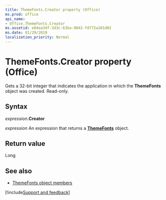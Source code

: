 ```yaml
---
title: ThemeFonts.Creator property (Office)
ms.prod: office
api_name:
- Office.ThemeFonts.Creator
ms.assetid: e84ea34f-3d3c-63ba-9842-fd772a101d02
ms.date: 01/29/2019
localization_priority: Normal
---
```



# ThemeFonts.Creator property (Office)

Gets a 32-bit integer that indicates the application in which the **ThemeFonts** object was created. Read-only.


## Syntax

_expression_.**Creator**

_expression_ An expression that returns a **[ThemeFonts](Office.ThemeFonts.md)** object.


## Return value

Long


## See also

- [ThemeFonts object members](overview/Library-Reference/themefonts-members-office.md)


[!include[Support and feedback](~/includes/feedback-boilerplate.md)]